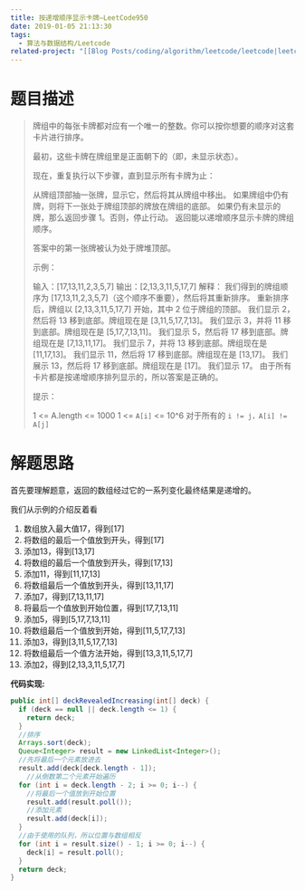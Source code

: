 ```yaml
---
title: 按递增顺序显示卡牌—LeetCode950
date: 2019-01-05 21:13:30
tags:
  - 算法与数据结构/Leetcode
related-project: "[[Blog Posts/coding/algorithm/leetcode/leetcode|leetcode]]"
---
```


# 题目描述

> 牌组中的每张卡牌都对应有一个唯一的整数。你可以按你想要的顺序对这套卡片进行排序。
>
> 最初，这些卡牌在牌组里是正面朝下的（即，未显示状态）。
>
> 现在，重复执行以下步骤，直到显示所有卡牌为止：
>
> 从牌组顶部抽一张牌，显示它，然后将其从牌组中移出。
> 如果牌组中仍有牌，则将下一张处于牌组顶部的牌放在牌组的底部。
> 如果仍有未显示的牌，那么返回步骤 1。否则，停止行动。
> 返回能以递增顺序显示卡牌的牌组顺序。
>
> 答案中的第一张牌被认为处于牌堆顶部。 
>
> 示例：
>
> 输入：\[17,13,11,2,3,5,7]
> 输出：\[2,13,3,11,5,17,7]
> 解释：
> 我们得到的牌组顺序为 \[17,13,11,2,3,5,7]（这个顺序不重要），然后将其重新排序。
> 重新排序后，牌组以 \[2,13,3,11,5,17,7] 开始，其中 2 位于牌组的顶部。
> 我们显示 2，然后将 13 移到底部。牌组现在是 \[3,11,5,17,7,13]。
> 我们显示 3，并将 11 移到底部。牌组现在是 \[5,17,7,13,11]。
> 我们显示 5，然后将 17 移到底部。牌组现在是 \[7,13,11,17]。
> 我们显示 7，并将 13 移到底部。牌组现在是 \[11,17,13]。
> 我们显示 11，然后将 17 移到底部。牌组现在是 \[13,17]。
> 我们展示 13，然后将 17 移到底部。牌组现在是 \[17]。
> 我们显示 17。
> 由于所有卡片都是按递增顺序排列显示的，所以答案是正确的。
>
>
> 提示：
>
> 1 <= A.length <= 1000
> 1 <= `A[i]` <= 10^6
> 对于所有的 `i != j，A[i] != A[j]`

<!--more-->

# 解题思路

首先要理解题意，返回的数组经过它的一系列变化最终结果是递增的。

我们从示例的介绍反着看

1. 数组放入最大值17，得到\[17]
2. 将数组的最后一个值放到开头，得到\[17]
3. 添加13，得到\[13,17]
4. 将数组的最后一个值放到开头，得到\[17,13]
5. 添加11，得到\[11,17,13]
6. 将数组最后一个值放到开头，得到\[13,11,17]
7. 添加7，得到\[7,13,11,17]
8. 将最后一个值放到开始位置，得到\[17,7,13,11]
9. 添加5，得到\[5,17,7,13,11]
10. 将数组最后一个值放到开始，得到\[11,5,17,7,13]
11. 添加3，得到\[3,11,5,17,7,13]
12. 将数组最后一个值方法开始，得到\[13,3,11,5,17,7]
13. 添加2，得到\[2,13,3,11,5,17,7]

**代码实现:**

```java
public int[] deckRevealedIncreasing(int[] deck) {
  if (deck == null || deck.length <= 1) {
    return deck;
  }
  //排序
  Arrays.sort(deck);
  Queue<Integer> result = new LinkedList<Integer>();
  //先将最后一个元素放进去
  result.add(deck[deck.length - 1]);
	//从倒数第二个元素开始遍历
  for (int i = deck.length - 2; i >= 0; i--) {
    //将最后一个值放到开始位置
    result.add(result.poll());
    //添加元素
    result.add(deck[i]);
  }
  //由于使用的队列，所以位置与数组相反
  for (int i = result.size() - 1; i >= 0; i--) {
    deck[i] = result.poll();
  }
  return deck;
}
```

